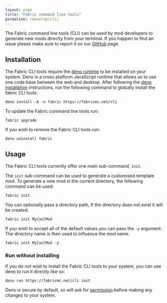 ```yaml
---
layout: page
title: "Fabric command line tools"
permalink: /develop/cli/
---
```

<style type="text/css">
  code.command {
    display: inline-block;
    width: 100%;
    overflow-x: auto;
    overflow-y: hidden;
    white-space: nowrap;
    user-select: all;
  }
</style>

The Fabric command line tools (CLI) can be used by mod developers to generate new mods directly from your terminal. If you happen to find an issue please make sure to report it on our [GitHub](https://github.com/FabricMC/fabricmc.net) page.

## Installation

The Fabric CLI tools require the [deno runtime](https://deno.com/runtime) to be installed on your system. Deno is a cross platform JavaScript runtime that allows us to use one code base between the web and desktop. After following the [deno installation](https://deno.com/manual/getting_started/installation) instructions, run the following command to globally install the fabric CLI tools:

<code class="command">
deno install -A -n fabric https://fabricmc.net/cli
</code>

To update the Fabric command line tools run:

<code class="command">
fabric upgrade
</code>

If you wish to remove the Fabric CLI tools run:

<code class="command">
deno uninstall fabric
</code>

## Usage
The Fabric CLI tools currently offer one main sub-command, `init`.

The `init` sub-command can be used to generate a customised template mod. To generate a new mod in the current directory, the following command can be used:

<code class="command">
fabric init
</code>

You can optionally pass a directory path, if the directory does not exist it will be created. 

<code class="command">
fabric init MyCoolMod
</code>

If you wish to accept all of the default values you can pass the `-y` argument. The directory name is then used to influence the mod name.

<code class="command">
fabric init MyCoolMod -y
</code>

### Run without installing

If you do not wish to install the Fabric CLI tools to your system, you can use deno to run it directly like so:

<code class="command">
deno run https://fabricmc.net/cli init
</code>

Deno is secure by default, so will ask for [permission](https://deno.land/manual/basics/permissions) before making any changes to your system.
